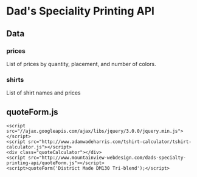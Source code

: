 # Dad's Speciality Printing API

## Data

### prices

List of prices by quantity, placement, and number of colors.

### shirts

List of shirt names and prices

## quoteForm.js

```
<script src="//ajax.googleapis.com/ajax/libs/jquery/3.0.0/jquery.min.js"></script>
<script src="http://www.adamwadeharris.com/tshirt-calculator/tshirt-calculator.js"></script>
<div class="quoteCalculator"></div>
<script src="http://www.mountainview-webdesign.com/dads-specialty-printing-api/quoteForm.js"></script>
<script>quoteForm('District Made DM130 Tri-blend');</script>
```
